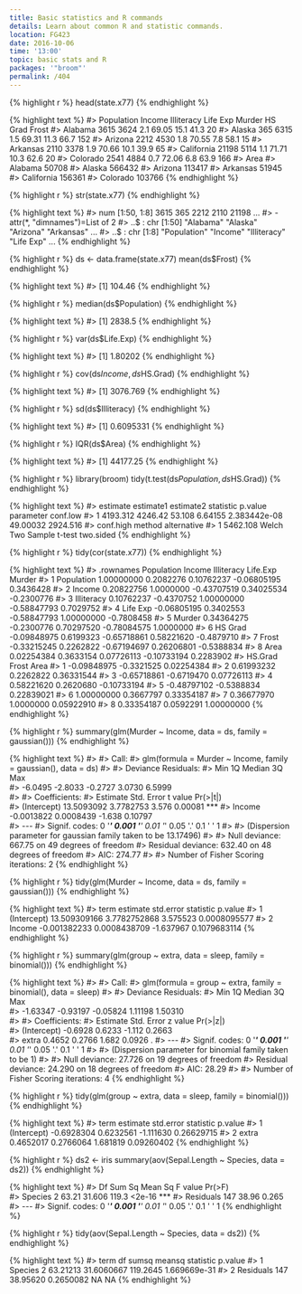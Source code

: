 ```yaml
---
title: Basic statistics and R commands
details: Learn about common R and statistic commands.
location: FG423
date: 2016-10-06
time: '13:00'
topic: basic stats and R
packages: '"broom"'
permalink: /404
---
```



{% highlight r %}
head(state.x77)
{% endhighlight %}



{% highlight text %}
#>            Population Income Illiteracy Life Exp Murder HS Grad Frost
#> Alabama          3615   3624        2.1    69.05   15.1    41.3    20
#> Alaska            365   6315        1.5    69.31   11.3    66.7   152
#> Arizona          2212   4530        1.8    70.55    7.8    58.1    15
#> Arkansas         2110   3378        1.9    70.66   10.1    39.9    65
#> California      21198   5114        1.1    71.71   10.3    62.6    20
#> Colorado         2541   4884        0.7    72.06    6.8    63.9   166
#>              Area
#> Alabama     50708
#> Alaska     566432
#> Arizona    113417
#> Arkansas    51945
#> California 156361
#> Colorado   103766
{% endhighlight %}



{% highlight r %}
str(state.x77)
{% endhighlight %}



{% highlight text %}
#>  num [1:50, 1:8] 3615 365 2212 2110 21198 ...
#>  - attr(*, "dimnames")=List of 2
#>   ..$ : chr [1:50] "Alabama" "Alaska" "Arizona" "Arkansas" ...
#>   ..$ : chr [1:8] "Population" "Income" "Illiteracy" "Life Exp" ...
{% endhighlight %}



{% highlight r %}
ds <- data.frame(state.x77)
mean(ds$Frost)
{% endhighlight %}



{% highlight text %}
#> [1] 104.46
{% endhighlight %}



{% highlight r %}
median(ds$Population)
{% endhighlight %}



{% highlight text %}
#> [1] 2838.5
{% endhighlight %}



{% highlight r %}
var(ds$Life.Exp)
{% endhighlight %}



{% highlight text %}
#> [1] 1.80202
{% endhighlight %}



{% highlight r %}
cov(ds$Income, ds$HS.Grad)
{% endhighlight %}



{% highlight text %}
#> [1] 3076.769
{% endhighlight %}



{% highlight r %}
sd(ds$Illiteracy)
{% endhighlight %}



{% highlight text %}
#> [1] 0.6095331
{% endhighlight %}



{% highlight r %}
IQR(ds$Area)
{% endhighlight %}



{% highlight text %}
#> [1] 44177.25
{% endhighlight %}



{% highlight r %}
library(broom)
tidy(t.test(ds$Population, ds$HS.Grad))
{% endhighlight %}



{% highlight text %}
#>   estimate estimate1 estimate2 statistic      p.value parameter conf.low
#> 1 4193.312   4246.42    53.108   6.64155 2.383442e-08  49.00032 2924.516
#>   conf.high                  method alternative
#> 1  5462.108 Welch Two Sample t-test   two.sided
{% endhighlight %}



{% highlight r %}
tidy(cor(state.x77))
{% endhighlight %}



{% highlight text %}
#>    .rownames  Population     Income  Illiteracy    Life.Exp     Murder
#> 1 Population  1.00000000  0.2082276  0.10762237 -0.06805195  0.3436428
#> 2     Income  0.20822756  1.0000000 -0.43707519  0.34025534 -0.2300776
#> 3 Illiteracy  0.10762237 -0.4370752  1.00000000 -0.58847793  0.7029752
#> 4   Life Exp -0.06805195  0.3402553 -0.58847793  1.00000000 -0.7808458
#> 5     Murder  0.34364275 -0.2300776  0.70297520 -0.78084575  1.0000000
#> 6    HS Grad -0.09848975  0.6199323 -0.65718861  0.58221620 -0.4879710
#> 7      Frost -0.33215245  0.2262822 -0.67194697  0.26206801 -0.5388834
#> 8       Area  0.02254384  0.3633154  0.07726113 -0.10733194  0.2283902
#>       HS.Grad      Frost        Area
#> 1 -0.09848975 -0.3321525  0.02254384
#> 2  0.61993232  0.2262822  0.36331544
#> 3 -0.65718861 -0.6719470  0.07726113
#> 4  0.58221620  0.2620680 -0.10733194
#> 5 -0.48797102 -0.5388834  0.22839021
#> 6  1.00000000  0.3667797  0.33354187
#> 7  0.36677970  1.0000000  0.05922910
#> 8  0.33354187  0.0592291  1.00000000
{% endhighlight %}



{% highlight r %}
summary(glm(Murder ~ Income, data = ds, family = gaussian()))
{% endhighlight %}



{% highlight text %}
#> 
#> Call:
#> glm(formula = Murder ~ Income, family = gaussian(), data = ds)
#> 
#> Deviance Residuals: 
#>     Min       1Q   Median       3Q      Max  
#> -6.0495  -2.8033  -0.2727   3.0730   6.5999  
#> 
#> Coefficients:
#>               Estimate Std. Error t value Pr(>|t|)    
#> (Intercept) 13.5093092  3.7782753   3.576  0.00081 ***
#> Income      -0.0013822  0.0008439  -1.638  0.10797    
#> ---
#> Signif. codes:  0 '***' 0.001 '**' 0.01 '*' 0.05 '.' 0.1 ' ' 1
#> 
#> (Dispersion parameter for gaussian family taken to be 13.17496)
#> 
#>     Null deviance: 667.75  on 49  degrees of freedom
#> Residual deviance: 632.40  on 48  degrees of freedom
#> AIC: 274.77
#> 
#> Number of Fisher Scoring iterations: 2
{% endhighlight %}



{% highlight r %}
tidy(glm(Murder ~ Income, data = ds, family = gaussian()))
{% endhighlight %}



{% highlight text %}
#>          term     estimate    std.error statistic      p.value
#> 1 (Intercept) 13.509309166 3.7782752868  3.575523 0.0008095577
#> 2      Income -0.001382233 0.0008438709 -1.637967 0.1079683114
{% endhighlight %}



{% highlight r %}
summary(glm(group ~ extra, data = sleep, family = binomial()))
{% endhighlight %}



{% highlight text %}
#> 
#> Call:
#> glm(formula = group ~ extra, family = binomial(), data = sleep)
#> 
#> Deviance Residuals: 
#>      Min        1Q    Median        3Q       Max  
#> -1.63347  -0.93197  -0.05824   1.11198   1.50310  
#> 
#> Coefficients:
#>             Estimate Std. Error z value Pr(>|z|)  
#> (Intercept)  -0.6928     0.6233  -1.112   0.2663  
#> extra         0.4652     0.2766   1.682   0.0926 .
#> ---
#> Signif. codes:  0 '***' 0.001 '**' 0.01 '*' 0.05 '.' 0.1 ' ' 1
#> 
#> (Dispersion parameter for binomial family taken to be 1)
#> 
#>     Null deviance: 27.726  on 19  degrees of freedom
#> Residual deviance: 24.290  on 18  degrees of freedom
#> AIC: 28.29
#> 
#> Number of Fisher Scoring iterations: 4
{% endhighlight %}



{% highlight r %}
tidy(glm(group ~ extra, data = sleep, family = binomial()))
{% endhighlight %}



{% highlight text %}
#>          term   estimate std.error statistic    p.value
#> 1 (Intercept) -0.6928304 0.6232561 -1.111630 0.26629715
#> 2       extra  0.4652017 0.2766064  1.681819 0.09260402
{% endhighlight %}



{% highlight r %}
ds2 <- iris
summary(aov(Sepal.Length ~ Species, data = ds2))
{% endhighlight %}



{% highlight text %}
#>              Df Sum Sq Mean Sq F value Pr(>F)    
#> Species       2  63.21  31.606   119.3 <2e-16 ***
#> Residuals   147  38.96   0.265                   
#> ---
#> Signif. codes:  0 '***' 0.001 '**' 0.01 '*' 0.05 '.' 0.1 ' ' 1
{% endhighlight %}



{% highlight r %}
tidy(aov(Sepal.Length ~ Species, data = ds2))
{% endhighlight %}



{% highlight text %}
#>        term  df    sumsq     meansq statistic      p.value
#> 1   Species   2 63.21213 31.6060667  119.2645 1.669669e-31
#> 2 Residuals 147 38.95620  0.2650082        NA           NA
{% endhighlight %}

